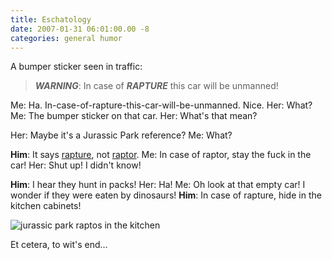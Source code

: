 ```yaml
---
title: Eschatology
date: 2007-01-31 06:01:00.00 -8
categories: general humor
---
```

A bumper sticker seen in traffic:


> **_WARNING_**: In case of **_RAPTURE_** this car will be unmanned!

Me: Ha. In-case-of-rapture-this-car-will-be-unmanned. Nice.
Her: What?
Me: The bumper sticker on that car.
Her: What's that mean?

Her: Maybe it's a Jurassic Park reference?
Me: What?

**Him**: It says [rapture](http://en.wikipedia.org/wiki/Rapture), not [raptor](http://en.wikipedia.org/wiki/Velociraptor).
Me: In case of raptor, stay the fuck in the car!
Her: Shut up! I didn't know!

**Him**: I hear they hunt in packs!
Her: Ha!
Me: Oh look at that empty car! I wonder if they were eaten by dinosaurs!
**Him**: In case of rapture, hide in the kitchen cabinets!

![jurassic park raptos in the kitchen](/images/jurassic-park-kitchen-raptors.jpg)

Et cetera, to wit's end…
